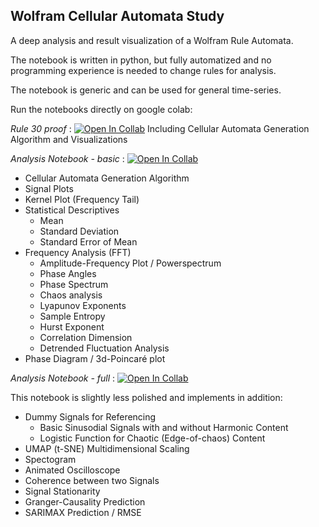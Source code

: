 ## Wolfram Cellular Automata Study

A deep analysis and result visualization of a Wolfram Rule Automata.

The notebook is written in python, but fully automatized and no programming experience is needed to change rules for analysis.

The notebook is generic and can be used for general time-series.


Run the notebooks directly on google colab: 

*Rule 30 proof* : [![Open In Collab](https://colab.research.google.com/assets/colab-badge.svg)](https://colab.research.google.com/drive/1Brg_Uw2Xk_UO5bEjggE98jmulHgaDSsl?usp=sharing)
Including Cellular Automata Generation Algorithm and Visualizations


*Analysis Notebook - basic* : [![Open In Collab](https://colab.research.google.com/assets/colab-badge.svg)](https://colab.research.google.com/drive/1GaF1YIa77VqiOfO88-CES006TCTgvFlY?usp=sharing)
- Cellular Automata Generation Algorithm
- Signal Plots
- Kernel Plot (Frequency Tail)
- Statistical Descriptives  
    - Mean
    - Standard Deviation 
    - Standard Error of Mean
- Frequency Analysis (FFT)
    - Amplitude-Frequency Plot / Powerspectrum
    - Phase Angles
    - Phase Spectrum
    - Chaos analysis
    - Lyapunov Exponents
    - Sample Entropy
    - Hurst Exponent
    - Correlation Dimension
    - Detrended Fluctuation Analysis
- Phase Diagram / 3d-Poincaré plot

*Analysis Notebook - full* : [![Open In Collab](https://colab.research.google.com/assets/colab-badge.svg)](https://colab.research.google.com/drive/1pey1ydgsQkw_gQs4WWRRh1eo_Z4oXmK9?usp=sharing)

This notebook is slightly less polished and implements in addition:
- Dummy Signals for Referencing
    - Basic Sinusodial Signals with and without Harmonic Content
    - Logistic Function for Chaotic (Edge-of-chaos) Content
- UMAP (t-SNE) Multidimensional Scaling
- Spectogram
- Animated Oscilloscope
- Coherence between two Signals
- Signal Stationarity
- Granger-Causality Prediction
- SARIMAX Prediction / RMSE

